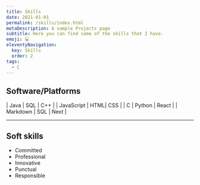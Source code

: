 ```yaml
---
title: Skills
date: 2021-01-01
permalink: /skills/index.html
metaDescription: A sample Projects page
subtitle: Here you can find some of the skills that I have.
emoji: 💻
eleventyNavigation:
  key: Skills
  order: 2
tags:
  - C
---
```



 ## Software/Platforms 
 | Java | SQL | C++ |
 | JavaScript | HTML| CSS |
 | C | Python | React |
 | Markdown | SQL | Next |


---
## Soft skills

- Committed
- Professional
- Innovative
- Punctual
- Responsible
